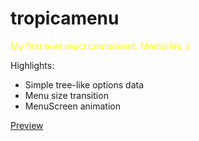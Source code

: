 # tropicamenu

<span style="color: yellow;">My first ever react component. Memories :)</span>

Highlights:
- Simple tree-like options data
- Menu size transition
- MenuScreen animation

[Preview](https://tropicamenu.netlify.app/)

<picture>
    <source srcset="/media/cc0-images/surfer-240-200.jpg" media="(orientation: portrait)">
    <img src="https://otagungu.sirv.com/edwardgyampo/tropicamenu/img01i93.png" alt="">
</picture>

